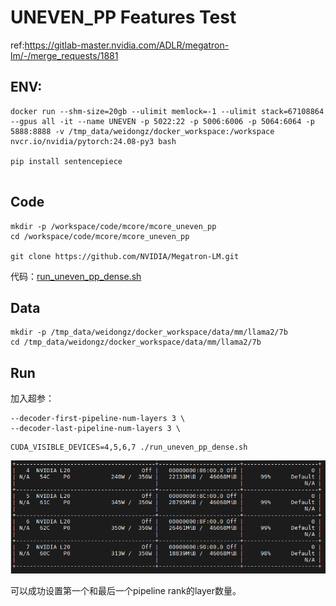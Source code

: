 # UNEVEN_PP Features Test

ref:https://gitlab-master.nvidia.com/ADLR/megatron-lm/-/merge_requests/1881

## ENV:
```
docker run --shm-size=20gb --ulimit memlock=-1 --ulimit stack=67108864 --gpus all -it --name UNEVEN -p 5022:22 -p 5006:6006 -p 5064:6064 -p 5888:8888 -v /tmp_data/weidongz/docker_workspace:/workspace nvcr.io/nvidia/pytorch:24.08-py3 bash

pip install sentencepiece


```

## Code

```
mkdir -p /workspace/code/mcore/mcore_uneven_pp
cd /workspace/code/mcore/mcore_uneven_pp

git clone https://github.com/NVIDIA/Megatron-LM.git
```

代码：[run_uneven_pp_dense.sh](./run_uneven_pp_dense.sh)


## Data

```
mkdir -p /tmp_data/weidongz/docker_workspace/data/mm/llama2/7b
cd /tmp_data/weidongz/docker_workspace/data/mm/llama2/7b
```

## Run

加入超参：

```
--decoder-first-pipeline-num-layers 3 \
--decoder-last-pipeline-num-layers 3 \
```

```
CUDA_VISIBLE_DEVICES=4,5,6,7 ./run_uneven_pp_dense.sh
```

![alt text](image.png)

可以成功设置第一个和最后一个pipeline rank的layer数量。

